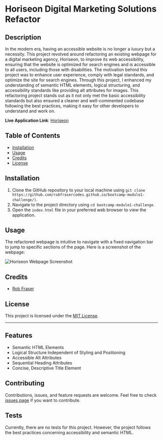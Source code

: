 # Horiseon Digital Marketing Solutions Refactor

## Description

In the modern era, having an accessible website is no longer a luxury but a necessity. This project revolved around refactoring an existing webpage for a digital marketing agency, Horiseon, to improve its web accessibility, ensuring that the website is optimized for search engines and is accessible to all users, including those with disabilities. The motivation behind this project was to enhance user experience, comply with legal standards, and optimize the site for search engines. Through this project, I enhanced my understanding of semantic HTML elements, logical structuring, and accessibility standards like providing alt attributes for images. This refactoring project stands out as it not only met the basic accessibility standards but also ensured a cleaner and well-commented codebase following the best practices, making it easy for other developers to understand and work on.

**Live Application Link**: [Horiseon](https://robfrasercodes.github.io/bootcamp-module1-challenge/)

## Table of Contents

* [Installation](#installation)
* [Usage](#usage)
* [Credits](#credits)
* [License](#license)

## Installation

1. Clone the GitHub repository to your local machine using `git clone https://github.com/robfrasercodes.github.io/bootcamp-module1-challenge/)`.
2. Navigate to the project directory using `cd bootcamp-module1-challenge`.
3. Open the `index.html` file in your preferred web browser to view the application.

## Usage

The refactored webpage is intuitive to navigate with a fixed navigation bar to jump to specific sections of the page. Here is a screenshot of the webpage:

![Horiseon Webpage Screenshot](assets/images/screenshot.png)

## Credits

- [Rob Fraser](https://github.com/RobFraserCodes)

## License

This project is licensed under the [MIT License](https://choosealicense.com/licenses/mit/).

---

## Features

- Semantic HTML Elements
- Logical Structure Independent of Styling and Positioning
- Accessible Alt Attributes
- Sequential Heading Attributes
- Concise, Descriptive Title Element

## Contributing

Contributions, issues, and feature requests are welcome. Feel free to check [issues page](https://github.com/RobFraserCodes/bootcamp-module1-challenge/issues) if you want to contribute.

## Tests

Currently, there are no tests for this project. However, the project follows the best practices concerning accessibility and semantic HTML.

